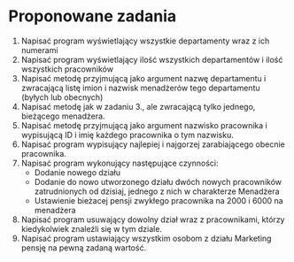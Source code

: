 # Proponowane zadania

1. Napisać program wyświetlający wszystkie departamenty wraz z ich numerami
2. Napisać program wyświetlający ilość wszystkich departamentów i ilość wszystkich pracowników
3. Napisać metodę przyjmującą jako argument nazwę departamentu i zwracającą listę imion i nazwisk menadżerów tego departamentu
(byłych lub obecnych)
4. Napisać metodę jak w zadaniu 3., ale zwracającą tylko jednego, bieżącego menadżera.
5. Napisać metodę przyjmującą jako argument nazwisko pracownika i wypisującą ID i imię każdego pracownika o tym nazwisku.
6. Napisać program wypisujący najlepiej i najgorzej zarabiającego obecnie pracownika.
7. Napisać program wykonujący następujące czynności:
   - Dodanie nowego działu
   - Dodanie do nowo utworzonego działu dwóch nowych pracowników zatrudnionych od dzisiaj, jednego z nich w charakterze Menadżera
   - Ustawienie bieżacej pensji zwykłego pracownika na 2000 i 6000 na menadżera
8. Napisać program usuwający dowolny dział wraz z pracownikami, którzy kiedykolwiek znaleźli się w tym dziale.
9. Napisać program ustawiający wszystkim osobom z działu Marketing pensję na pewną zadaną wartość.


